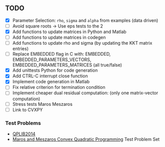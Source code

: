 ## TODO

-   [x] Parameter Selection: `rho`, `sigma` and `alpha` from examples (data driven)
-   [ ] Avoid square roots -> Use eps tests to the 2
-   [x] Add functions to update matrices in Python and Matlab
-   [ ] Add functions to update matrices in codegen
-   [ ] Add functions to update rho and sigma (by updating the KKT matrix entries)
-   [ ] Replace EMBEDDED flag in C with:  EMBEDDED, EMBEDDED_PARAMETERS_VECTORS, EMBEDDED_PARAMETERS_MATRICES (all true/false)
-   [x] Add unittests Python for code generation
-   [x] Add CTRL-C interrupt close function
-   [x] Implement code generation in Matlab
-   [ ] Fix relative criterion for termination condition
-   [ ] Implement cheaper dual residual computation: (only one matrix-vector computation)
-   [ ] Stress tests Maros Meszaros
-   [ ] Link to CVXPY

### Test Problems

-   [QPLIB2014](http://www.lamsade.dauphine.fr/QPlib2014/doku.php)
-   [Maros and Meszaros Convex Quadratic Programming](https://github.com/YimingYAN/QP-Test-Problems) Test Problem Set
